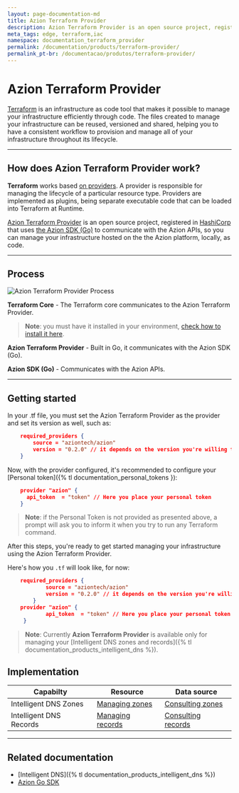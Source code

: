 ```yaml
---
layout: page-documentation-md
title: Azion Terraform Provider
description: Azion Terraform Provider is an open source project, registered in HashiCorp. Through the Azion SDK for Go, the provider communicates with the Azion APIs, so you can manage your infrastructure hosted on the the Azion platform, locally, as code.
meta_tags: edge, terraform,iac
namespace: documentation_terraform_provider
permalink: /documentation/products/terraform-provider/
permalink_pt-br: /documentacao/produtos/terraform-provider/
---
```


# Azion Terraform Provider

[Terraform](https://developer.hashicorp.com/terraform/docs) is an infrastructure as code tool that makes it possible to manage your infrastructure efficiently through code. The files created to manage your infrastructure can be reused, versioned and shared, helping you to have a consistent workflow to provision and manage all of your infrastructure throughout its lifecycle.

---

## How does Azion Terraform Provider work?

**Terraform** works based [on providers](https://developer.hashicorp.com/terraform/registry/providers). A provider is responsible for managing the lifecycle of a particular resource type. Providers are implemented as plugins, being separate executable code that can be loaded into Terraform at Runtime.

[Azion Terraform Provider](https://github.com/aziontech/terraform-provider-azion) is an open source project, registered in [HashiCorp](https://www.hashicorp.com/) that uses [the Azion SDK (Go)](https://github.com/aziontech/azionapi-go-sdk) to communicate with the Azion APIs, so you can manage your infrastructure hosted on the the Azion platform, locally, as code.

---

## Process

![Azion Terraform Provider Process](/static/images/uploads/doc/terraformProvider.png)

**Terraform Core** -  The Terraform core communicates to the Azion Terraform Provider.

>**Note**: you must have it installed in your environment, [check how to install it here](https://developer.hashicorp.com/terraform/downloads).

**Azion Terraform Provider** - Built in Go, it communicates with the Azion SDK (Go).

**Azion SDK (Go)** - Communicates with the Azion APIs.

---

## Getting started

In your .tf file, you must set the Azion Terraform Provider as the provider and set its version as well, such as:

```json
    required_providers {
        source = "aziontech/azion"
        version = "0.2.0" // it depends on the version you're willing to use.
    }
```

Now, with the provider configured, it's recommended to configure your [Personal token]({% tl documentation_personal_tokens }):

```json
    provider "azion" {
      api_token  = "token" // Here you place your personal token
    }
```

>**Note**: if the Personal Token is not provided as presented above, a prompt will ask you to inform it when you try to run any Terraform command.

After this steps, you're ready to get started managing your infrastructure using the Azion Terraform Provider.

Here's how you `.tf` will look like, for now:

```json
    required_providers {
            source = "aziontech/azion"
            version = "0.2.0" // it depends on the version you're willing to use.
        }
    provider "azion" {
            api_token  = "token" // Here you place your personal token
     }
```

>**Note**: Currently **Azion Terraform Provider** is available only for managing your [Intelligent DNS zones and records]({% tl documentation_products_intelligent_dns %}).

## Implementation

| Capabilty | Resource | Data source |
| --- | --- | --- |
|  Intelligent DNS Zones | [Managing zones](https://github.com/aziontech/terraform-provider-azion/blob/main/docs/resources/zone.md)| [Consulting zones](https://github.com/aziontech/terraform-provider-azion/blob/main/docs/data-sources/zones.md) |
|  Intelligent DNS Records | [Managing records](https://github.com/aziontech/terraform-provider-azion/blob/main/docs/resources/record.md ) | [Consulting records]( https://github.com/aziontech/terraform-provider-azion/blob/main/docs/data-sources/records.md)|


---

## Related documentation

- [Intelligent DNS]({% tl documentation_products_intelligent_dns %})
- [Azion Go SDK](https://github.com/aziontech/azionapi-go-sdk)